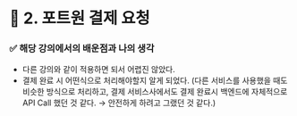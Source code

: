# 🌈 2. 포트원 결제 요청

### ✅ 해당 강의에서의 배운점과 나의 생각

- 다른 강의와 같이 적용하면 되서 어렵진 않았다.
- 결제 완료 시 어떤식으로 처리해야할지 알게 되었다. (다른 서비스를 사용했을 때도 비슷한 방식으로 처리하고, 결제 서비스사에서도 결제 완료시 백엔드에 자체적으로 API Call 했던 것 같다. → 안전하게 하려고 그랬던 것 같다.)
